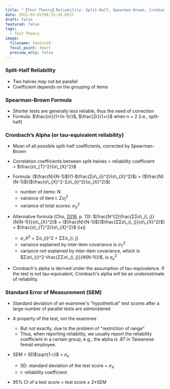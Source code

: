 ```yaml
---
title: "【Test Theory】Reliability: Split-Half, Spearman-Brown, Cronbach, & SEM"
date: 2022-03-01T08:15:34.057Z
draft: false
featured: false
tags:
  - Test Theory
image:
  filename: featured
  focal_point: Smart
  preview_only: false
---
```

### Split-Half Reliability

* Two halves may not be parallel
* Coefficient depends on the grouping of items

### Spearman-Brown Formula

* Shorter tests are generally less reliable, thus the need of correction
* Formula: $\frac{nr}{1+(n-1)r}$, $\frac{2r}{1+r}$ when n = 2 (i.e., split-half)

### Cronbach’s Alpha (or tau-equivalent reliability)

* Mean of all possible split-half coefficients, corrected by Spearman-Brown
* Correlation coefficients between split-halves = reliability coefficient = $\frac{σ\_{T}^2}{σ\_{X}^2}$
* Formula: ($\frac{N}{N-1}$)(1-$\frac{Σσ\_{i}^2}{σ\_{X}^2}$) = ($\frac{N}{N-1}$)($\frac{σ\_{X}^2-Σσ\_{i}^2}{σ_{X}^2}$)

  * number of items: N
  * vairance of item i: $Σσ_{i}^2$
  * variance of total scores: $σ_{X}^2$
* Alternative formula (Cho, [2016](https://doi.org/10.1177/1094428116656239), p. 13): $\frac{N^{2}\frac{ΣΣσ\_{i, j}}{N(N-1)}}{σ\_{X}^2}$ = ($\frac{N}{N-1}$)($\frac{ΣΣσ\_{i, j}}{σ\_{X}^2}$) = $\frac{σ\_{T}^2}{σ\_{X}^2}$ (i≠j)

  * $σ\_{X}^2$ = Σσ\_{i}^2 + ΣΣσ_{i, j}
  * variance explained by inter-item covariance is $σ_{T}^2$
  * variance not explained by inter-item covariance, which is $Σ(σ\_{i}^2-\frac{ΣΣσ\_{i, j}}{N(N-1)})$, is $σ_{e}^2$
* Cronbach's alpha is derived under the assumption of tau-equivalence. If the test is not tau-equivalent, Cronbach's alpha will be an underestimate of reliability.

### Standard Error of Measurement (SEM)

* Standard deviation of an examinee's "hypothetical" test scores after a large number of parallel tests are administered
* A property of the test, not the examinee

  * But not exactly, due to the problem of "restriction of range"
  * Thus, when reporting reliability, we usually report the reliability coefficient in a certain group, e.g., the alpha is .87 in Taiwanese femail employee.
* SEM = SD$\sqrt{1-r}$ = $σ_{e}$

  * SD: standard deviation of the test score = $σ_{X}$
  * r: reliability coefficient
* 95% CI of a test score = test score ± 2*SEM